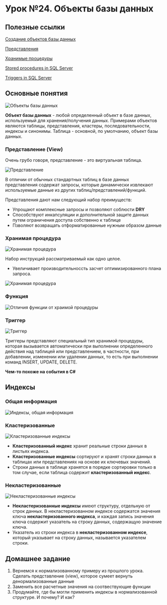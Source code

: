 # Урок №24. Объекты базы данных

## Полезные ссылки

[Создание объектов базы данных](https://docs.microsoft.com/en-us/sql/t-sql/lesson-1-creating-database-objects?view=sql-server-2017)

[Представления](https://docs.microsoft.com/en-us/sql/relational-databases/views/views?view=sql-server-2017)

[Хранимые процедуры](https://www.mssqltips.com/sqlservertutorial/160/sql-server-stored-procedure-tutorial/)

[Stored procedures in SQL Server](https://www.w3schools.com/sql/sql_stored_procedures.asp)

[Triggers in SQL Server](https://www.mssqltips.com/sqlservertutorial/2911/create-sql-server-trigger/)


## Основные понятия

![Объекты базы данных](/Module-5/images/database-objects.png)

**Объект базы данных** - любой определенный объект в базе данных, используемый для хранения/получения данных.
Примерами объектов являются таблицы, представления, кластеры, последовательности, индексы и синонимы.
Таблица - основной, по умолчанию, объект базы данных.


### Представление (View)

Очень грубо говоря, представление - это виртуальная таблица.

![Представление](/Module-5/images/view.png)

В отличии от обычных стандартных таблиц в базе данных представления содержат запросы, которые динамически извлекают используемые данные из других таблиц/представлений/функций.

Представления дают нам следующий набор преимуществ:

- Упрощают комплексные запросы и позволяют соблюсти **DRY**
- Способствуют инкапсуляции и дополнительной защите данных путем ограничения доступа собственно к таблице
- Пзволяют возвращать отформатированные нужным образом данные 

### Хранимая процедура

![Хранимая процедура](/Module-5/images/stored-procedure-main.png)

Набор инструкций рассматриваемый как одно целое. 

- Увеличивает производительноссть засчет оптимизированного плана запроса.

![Хранимая процедура](/Module-5/images/stored-procedure-syntax.png)

### Функция

![Отличия функции от храимой процедуры](/Module-5/images/functions-vs-sps.png)


### Триггер

![Триггер](/Module-5/images/triggers.png)

Триггеры представляют специальный тип хранимой процедуры, которая вызывается автоматически при выполнении определенного действия 
над таблицей или представлением, в частности, при добавлении, изменении или удалении данных, то есть при выполнении команд INSERT, UPDATE, DELETE.

**Чем-то похоже на события в C#**


## Индексы

### Общая информация

![Индексы, общая информация](/Module-5/images/indexes-general.png)

### Кластеризованные

![Кластеризованные индексы](/Module-5/images/clustered-indexes.png)

- **Кластеризованный индекс** хранит реальные строки данных в листьях индекса.
- **Кластеризованные индексы** сортируют и хранят строки данных в таблицах или представлениях на основе их ключевых значений.
- Строки данных в таблице хранятся в порядке сортировки только в том случае, если таблица содержит **кластеризованный индекс**.

### Некластеризованные

![Некластеризованные индексы](/Module-5/images/non-clustered-indexes.png)

- **Некластеризованные индексы** имеют структуру, отдельную от строк данных. В некластеризованном индексе содержатся значения ключа **некластеризованного индекса**, и каждая запись значения ключа содержит указатель на строку данных, содержащую значение ключа.
- Указатель из строки индекса в **некластеризованном индексе**, который указывает на строку данных, называется указателем строки.

## Домашнее задание

1. Вернемся к нормализованному примеру из прошлого урока. Сделать представление (view), которое сумеет вернуть денормализованные данные
2. Заменить все расчетные значения на соотвествующие функции
3. Продумайте, где бы могли применить индексы в нормализованной структуре. И почему? И как?

